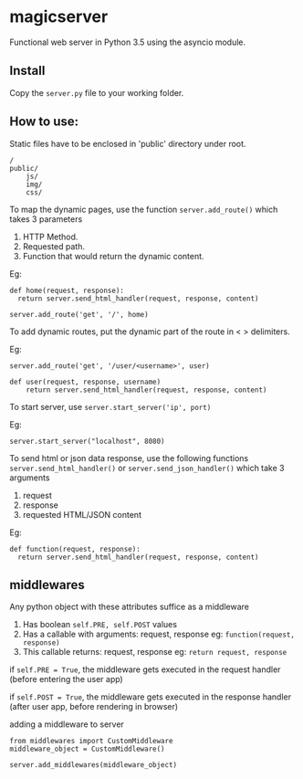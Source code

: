 # magicserver

Functional web server in Python 3.5 using the asyncio module.

## Install

Copy the `server.py` file to your working folder.

## How to use:

Static files have to be enclosed in 'public' directory under root.

```
/
public/
    js/
    img/
    css/
```

To map the dynamic pages, use the function `server.add_route()` which takes 3 parameters

1. HTTP Method.
2. Requested path.
3. Function that would return the dynamic content.

Eg: 

```
def home(request, response):
  return server.send_html_handler(request, response, content)
  
server.add_route('get', '/', home)
```

To add dynamic routes, put the dynamic part of the route in < > delimiters.

Eg:

```
server.add_route('get', '/user/<username>', user)

def user(request, response, username)
	return server.send_html_handler(request, response, content)
```

To start server, use `server.start_server('ip', port)`

Eg:

  `server.start_server("localhost", 8080)`

To send html or json data response, use the following functions `server.send_html_handler()` or `server.send_json_handler()` which take 3 arguments

1. request
2. response
3. requested HTML/JSON content

Eg:
```
def function(request, response):
  return server.send_html_handler(request, response, content)
```

## middlewares

Any python object with these attributes suffice as a middleware
1. Has boolean ```self.PRE, self.POST``` values
2. Has a callable with arguments: request, response eg: ```function(request, response)```
3. This callable returns: request, response eg: ```return request, response```

if ```self.PRE = True```, the middleware gets executed in the request handler (before entering the user app)

if ```self.POST = True```, the middleware gets executed in the response handler (after user app, before rendering in browser)


adding a  middleware to server
```
from middlewares import CustomMiddleware
middleware_object = CustomMiddleware()

server.add_middlewares(middleware_object)
```
